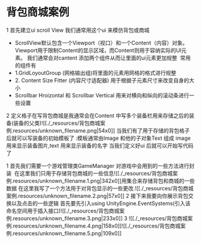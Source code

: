 # 背包商城案例


1 首先建立ui scroll View 我们通常用这个ui 来模仿背包或商城  

* ScrollView默认包含一个Viewport（视口）和一个Content（内容）对象。Viewport用于限制Content的显示区域，而Content则用于容纳实际的UI元素。 我们通常会对cantent 添加两个组件从而让里面的ui元素更加规整  常用的组件有
* 1.GridLoyoutGroup (网格输出组)将里面的元素用网格的格式进行规整 
* 2\. Content Size Fitter (内容尺寸适配器) 用于根据子元素尺寸来改变自身的大小
* Scrollbar Hroizontal 和 Scrollbar Vertical 用来对横向和纵向的滚动条进行一些设置

2 定义格子在写背包商城是我通常会在Content 中写多个装备栏用来存储之后的装备(装备的父类)![[./_resources/背包商城案例.resources/unknown_filename.png|54x0]]
当我们有了用于存储的背包格子后就可以写装备的初始模板了 :模板通常由Image 和他的子对象Text 组成 image 用来显示装备图片,text 用来显示装备的名字
当我们定义好ui 后就可以开始写代码了

1 首先我们需要一个游戏管理类GameManager 对游戏中会用到的一些方法进行封装  在这里我们只用于存储背包商城的一些信息![[./_resources/背包商城案例.resources/unknown_filename.1.png|342x0]]用集合来存储背包和商城的一些数据
在这里我写了一个方法用于对背包显示的一些更改.![[./_resources/背包商城案例.resources/unknown_filename.2.png|57x0]]
2 接下来我要向你展示背包交换以及点击的一些逻辑 首先要先引入using UnityEngine.EventSystems(引入该命名空间用于插入接口)![[./_resources/背包商城案例.resources/unknown_filename.3.png|233x0]]
3 ![[./_resources/背包商城案例.resources/unknown_filename.4.png|158x0]]![[./_resources/背包商城案例.resources/unknown_filename.5.png|109x0]]

